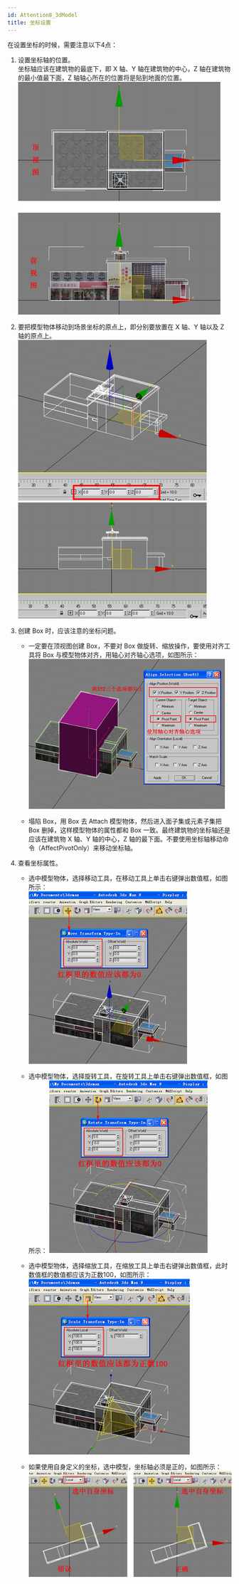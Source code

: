 ```yaml
---
id: Attention8_3dModel
title: 坐标设置
---
```

在设置坐标的时候，需要注意以下4点：

  1. 设置坐标轴的位置。  
   坐标轴应该在建筑物的最底下，即 X 轴、Y 轴在建筑物的中心，Z 轴在建筑物的最小值最下面，Z 轴轴心所在的位置将是贴到地面的位置。  
![](img/prjsetting1.png)  
  2. 要把模型物体移动到场景坐标的原点上，即分别要放置在 X 轴、Y 轴以及 Z 轴的原点上。  
![](img/prjsetting2.png)  

  3. 创建 Box 时，应该注意的坐标问题。   
        * 一定要在顶视图创建 Box，不要对 Box 做旋转、缩放操作，要使用对齐工具将 Box 与模型物体对齐，用轴心对齐轴心选项，如图所示：
   ![](img/box1.png)  
    
       * 塌陷 Box，用 Box 去 Attach 模型物体，然后进入面子集或元素子集把 Box 删掉，这样模型物体的属性都和 Box 一致。最终建筑物的坐标轴还是应该在建筑物 X 轴、Y 轴的中心，Z 轴的最下面。不要使用坐标轴移动命令（AffectPivotOnly）来移动坐标轴。
  4. 查看坐标属性。 
     * 选中模型物体，选择移动工具，在移动工具上单击右键弹出数值框，如图所示：  
![](img/prjsetting3.png)  

      * 选中模型物体，选择旋转工具，在旋转工具上单击右键弹出数值框，如图所示：
  ![](img/prjsetting4.png)  

      * 选中模型物体，选择缩放工具，在缩放工具上单击右键弹出数值框，此时数值框的数值都应该为正数100，如图所示：  
  ![](img/prjsetting5.png)   
      * 如果使用自身定义的坐标，选中模型，坐标轴必须是正的，如图所示：  
  ![](img/prjsetting6.png)  

  

 


